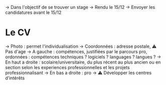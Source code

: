-> Dans l'objectif de se trouver un stage
-> Rendu le 15/12
-> Envoyer les candidatures avant le 15/12
# Le CV
-> Photo : permet l'individualisation
-> Coordonnées : adresse postale, ⚠️ Pas d'age
-> A gauche : compétences, justifiées par le parcours pro, ordonnées : compétences techniques ? logiciels ? languages ? langues ?
-> En haut a droite : scolaire/universitaire, du plus récent au plus ancien ou en section selon les experiences professionnelles et les projets professionnalisant 
-> En bas a droite : pro
-> ⚠️ Développer les centres d’intérêts